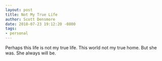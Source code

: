 ```yaml
---
layout: post
title: Not My True Life
author: Scott Densmore
date: 2018-07-23 19:12:20 -0800
tags:
- personal
---
```


Perhaps this life is not my true life. This world not my true home. But she was. She always will be.

